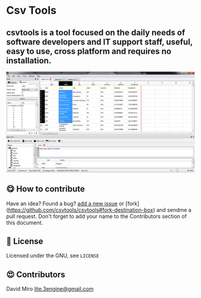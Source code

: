 # Csv Tools

## csvtools is a tool focused on the daily needs of software developers and IT support staff, useful, easy to use, cross platform and requires no installation.

![main capture](doc/projectdocs/main_cap.png?raw=true "")

:yum: How to contribute
-----------------------

Have an idea? Found a bug? [add a new issue](https://github.com/csvtools/csvtools/issues) or [fork] (https://github.com/csvtools/csvtools#fork-destination-box) and sendme a pull request. Don't forget to add your name to the Contributors section of this document.

:scroll: License
----------------

Licensed under the GNU, see `LICENSE`

:heart_eyes: Contributors
--------------------------

David Miro <lite.3engine@gmail.com>


